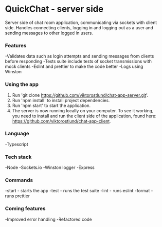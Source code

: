 # QuickChat - server side

Server side of chat room application, communicating via sockets with client side. Handles connecting clients, logging in and logging out as a user and sending messages to other logged in users.

### Features
-Validates data such as login attempts and sending messages from clients before responding
-Tests suite include tests of socket transmissions with mock clients
-Eslint and prettier to make the code better
-Logs using Winston

### Using the app
1. Run 'git clone https://github.com/viktorostlund/chat-app-server.git'.
2. Run 'npm install' to install project dependencies.
3. Run 'npm start' to start the application.
4. The server is now running locally on your computer. To see it working, you need to install and run the client side of the application, found here: https://github.com/viktorostlund/chat-app-client.

### Language
-Typescript

### Tech stack
-Node
-Sockets.io
-Winston logger
-Express

### Commands
-start - starts the app
-test - runs the test suite
-lint - runs eslint
-format - runs prettier

### Coming features
-Improved error handling
-Refactored code
